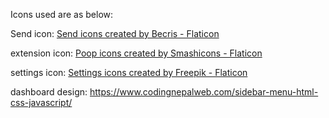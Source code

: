 Icons used are as below:

Send icon:
<a href="https://www.flaticon.com/free-icons/send" title="send icons">Send icons created by Becris - Flaticon</a>

extension icon:
<a href="https://www.flaticon.com/free-icons/poop" title="poop icons">Poop icons created by Smashicons - Flaticon</a>

settings icon:
<a href="https://www.flaticon.com/free-icons/settings" title="settings icons">Settings icons created by Freepik - Flaticon</a>

dashboard design:
https://www.codingnepalweb.com/sidebar-menu-html-css-javascript/
